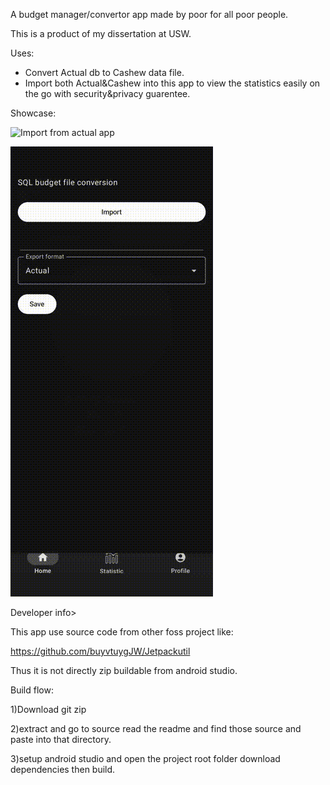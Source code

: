 A budget manager/convertor app made by poor for all poor people.

This is a product of my dissertation at USW.

Uses:
- Convert Actual db to Cashew data file.
- Import both Actual&Cashew into this app to view the statistics easily on the go with security&privacy guarentee.

Showcase:

![Import from actual app](demovid/showimport_out.gif)

![Imported statistics Demo](demovid/checkstats_out.gif)

Developer info>

This app use source code from other foss project like:

https://github.com/buyvtuygJW/Jetpackutil

Thus it is not directly zip buildable from android studio.

Build flow:

1)Download git zip

2)extract and go to source read the readme and find those source and paste into that directory.

3)setup android studio and open the project root folder download dependencies then build.
